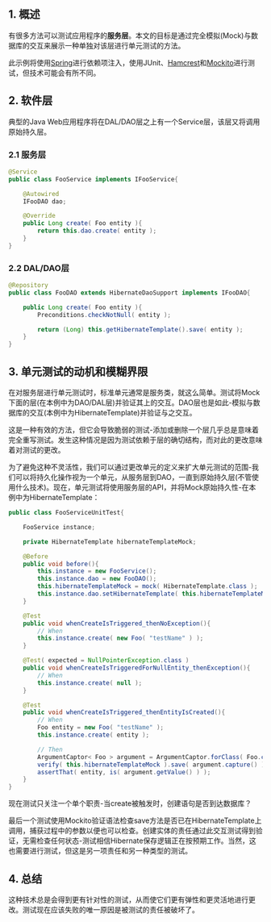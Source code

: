 ## 1. 概述

有很多方法可以测试应用程序的**服务层**。本文的目标是通过完全模拟(Mock)与数据库的交互来展示一种单独对该层进行单元测试的方法。

此示例将使用[Spring](http://spring.io/)进行依赖项注入，使用JUnit、[Hamcrest](https://code.google.com/archive/p/hamcrest/)和[Mockito](https://code.google.com/p/mockito/)进行测试，但技术可能会有所不同。

## 2. 软件层 

典型的Java Web应用程序将在DAL/DAO层之上有一个Service层，该层又将调用原始持久层。

### 2.1 服务层

```java
@Service
public class FooService implements IFooService{

    @Autowired
    IFooDAO dao;

    @Override
    public Long create( Foo entity ){
        return this.dao.create( entity );
    }
}
```

### 2.2 DAL/DAO层

```java
@Repository
public class FooDAO extends HibernateDaoSupport implements IFooDAO{

    public Long create( Foo entity ){
        Preconditions.checkNotNull( entity );

        return (Long) this.getHibernateTemplate().save( entity );
    }
}
```

## 3. 单元测试的动机和模糊界限

在对服务层进行单元测试时，标准单元通常是服务类，就这么简单。测试将Mock下面的层(在本例中为DAO/DAL层)并验证其上的交互。DAO层也是如此-模拟与数据库的交互(本例中为HibernateTemplate)并验证与之交互。

这是一种有效的方法，但它会导致脆弱的测试-添加或删除一个层几乎总是意味着完全重写测试。发生这种情况是因为测试依赖于层的确切结构，而对此的更改意味着对测试的更改。

为了避免这种不灵活性，我们可以通过更改单元的定义来扩大单元测试的范围-我们可以将持久化操作视为一个单元，从服务层到DAO，一直到原始持久层(不管使用什么技术)。现在，单元测试将使用服务层的API，并将Mock原始持久性-在本例中为HibernateTemplate：

```java
public class FooServiceUnitTest{

    FooService instance;

    private HibernateTemplate hibernateTemplateMock;

    @Before
    public void before(){
        this.instance = new FooService();
        this.instance.dao = new FooDAO();
        this.hibernateTemplateMock = mock( HibernateTemplate.class );
        this.instance.dao.setHibernateTemplate( this.hibernateTemplateMock );
    }

    @Test
    public void whenCreateIsTriggered_thenNoException(){
        // When
        this.instance.create( new Foo( "testName" ) );
    }

    @Test( expected = NullPointerException.class )
    public void whenCreateIsTriggeredForNullEntity_thenException(){
        // When
        this.instance.create( null );
    }

    @Test
    public void whenCreateIsTriggered_thenEntityIsCreated(){
        // When
        Foo entity = new Foo( "testName" );
        this.instance.create( entity );

        // Then
        ArgumentCaptor< Foo > argument = ArgumentCaptor.forClass( Foo.class );
        verify( this.hibernateTemplateMock ).save( argument.capture() );
        assertThat( entity, is( argument.getValue() ) );
    }
}
```

现在测试只关注一个单个职责-当create被触发时，创建语句是否到达数据库？

最后一个测试使用Mockito验证语法检查save方法是否已在HibernateTemplate上调用，捕获过程中的参数以便也可以检查。创建实体的责任通过此交互测试得到验证，无需检查任何状态-测试相信Hibernate保存逻辑正在按预期工作。当然，这也需要进行测试，但这是另一项责任和另一种类型的测试。

## 4. 总结

这种技术总是会得到更有针对性的测试，从而使它们更有弹性和更灵活地进行更改。测试现在应该失败的唯一原因是被测试的责任被破坏了。